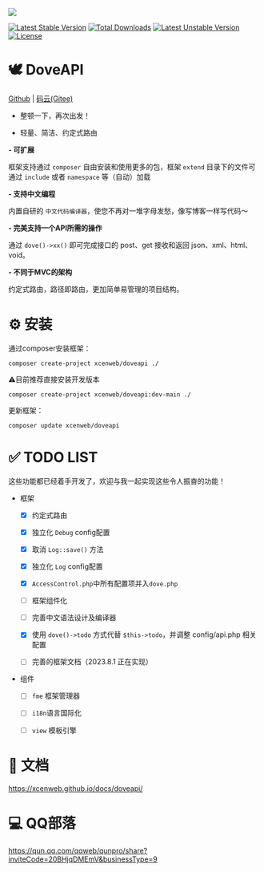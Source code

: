 ![](https://groupprocover.gtimg.cn/20693211651667013)

[![Latest Stable Version](http://poser.pugx.org/xcenweb/doveapi/v)](https://packagist.org/packages/xcenweb/doveapi) [![Total Downloads](http://poser.pugx.org/xcenweb/doveapi/downloads)](https://packagist.org/packages/xcenweb/doveapi) [![Latest Unstable Version](http://poser.pugx.org/xcenweb/doveapi/v/unstable)](https://packagist.org/packages/xcenweb/doveapi) [![License](http://poser.pugx.org/xcenweb/doveapi/license)](https://packagist.org/packages/xcenweb/doveapi)


# 🕊 DoveAPI

 [Github](https://github.com/xcenweb/DoveAPI) | [码云(Gitee)](https://gitee.com/xcenweb/DoveAPI)

- 整顿一下，再次出发！

- 轻量、简洁、约定式路由


**- 可扩展**

框架支持通过 `composer` 自由安装和使用更多的包，框架 `extend` 目录下的文件可通过 `include` 或者 `namespace` 等（自动）加载

**- 支持中文编程**

内置自研的 `中文代码编译器`，使您不再对一堆字母发愁，像写博客一样写代码～

**- 完美支持一个API所需的操作**

通过 `dove()->xx()` 即可完成接口的 post、get 接收和返回 json、xml、html、void。

**- 不同于MVC的架构**

约定式路由，路径即路由，更加简单易管理的项目结构。


# ⚙️ 安装

通过composer安装框架：
```composer
composer create-project xcenweb/doveapi ./
```

⚠️目前推荐直接安装开发版本

```composer
composer create-project xcenweb/doveapi:dev-main ./
```

更新框架：

```composer
composer update xcenweb/doveapi
```


# ✅ TODO LIST

这些功能都已经着手开发了，欢迎与我一起实现这些令人振奋的功能！

- 框架
  - [x] 约定式路由
  - [x] 独立化 `Debug` config配置
  - [x] 取消 `Log::save()` 方法
  - [x] 独立化 `Log` config配置
  - [x] `AccessControl.php`中所有配置项并入`dove.php`
  - [ ] 框架组件化
  - [ ] 完善中文语法设计及编译器
  - [x] 使用 `dove()->todo` 方式代替 `$this->todo`，并调整 config/api.php 相关配置
  - [ ] 完善的框架文档（2023.8.1 正在实现）


- 组件
  - [ ] `fme` 框架管理器
  - [ ] `i18n`语言国际化
  - [ ] `view` 模板引擎


# 📃 文档

https://xcenweb.github.io/docs/doveapi/


# 💻 QQ部落

https://qun.qq.com/qqweb/qunpro/share?inviteCode=20BHjqDMEmV&businessType=9